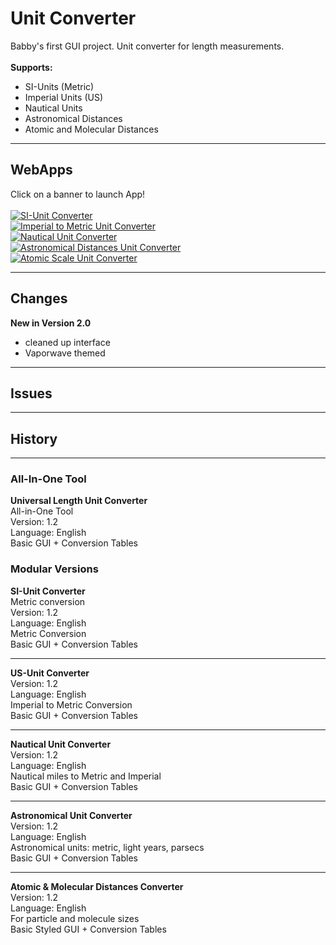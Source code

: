 # Unit Converter
Babby's first GUI project. Unit converter for length measurements. \
 \
**Supports:** 
- SI-Units (Metric)
- Imperial Units (US)
- Nautical Units
- Astronomical Distances
- Atomic and Molecular Distances

---

## WebApps
Click on a banner to launch App! \
 \
[![SI-Unit Converter](https://raw.githubusercontent.com/kuranez/Unit-Converter/main/images/thumbnails/1-BANNER-SI-450x120.png)](https://mybinder.org/v2/gh/kuranez/Unit-Converter/main?urlpath=%2Fvoila%2Frender%2Fnotebooks%2F1-SI-Unit-Converter-v2.0.ipynb) \
[![Imperial to Metric Unit Converter](https://raw.githubusercontent.com/kuranez/Unit-Converter/main/images/thumbnails/2-BANNER-IMPERIAL-METRIC-450x120.png)](https://mybinder.org/v2/gh/kuranez/Unit-Converter/main?urlpath=%2Fvoila%2Frender%2Fnotebooks%2F2-US-Metric-Unit-Converter-v2.0.ipynb) \
[![Nautical Unit Converter](https://raw.githubusercontent.com/kuranez/Unit-Converter/main/images/thumbnails/3-BANNER-IMPERIAL-METRIC-450x120.png)](https://mybinder.org/v2/gh/kuranez/Unit-Converter/main?urlpath=%2Fvoila%2Frender%2Fnotebooks%2F3-Nautical-Unit-Converter-v2.0.ipynb) \
[![Astronomical Distances Unit Converter](https://raw.githubusercontent.com/kuranez/Unit-Converter/main/images/thumbnails/4-BANNER-ASTRO-450x120.png)](https://mybinder.org/v2/gh/kuranez/Unit-Converter/main?urlpath=%2Fnotebooks%2Fvoila%2Frender%2F4-Astronomical-Unit-Converter-v2.0.ipynb) \
[![Atomic Scale Unit Converter](https://raw.githubusercontent.com/kuranez/Unit-Converter/main/images/thumbnails/5-BANNER-ATOM-MOL-450x120.png)](https://mybinder.org/v2/gh/kuranez/Unit-Converter/main?urlpath=%2Fvoila%2Frender%2Fnotebooks%2F5-Atomic-Scale-Unit-Converter-v2.0.ipynb)

---

## Changes
**New in Version 2.0**
- cleaned up interface
- Vaporwave themed
  
---

## Issues

---

## History
---
### All-In-One Tool
**Universal Length Unit Converter** \
All-in-One Tool \
Version: 1.2 \
Language: English \
Basic GUI  + Conversion Tables 

 
### Modular Versions
**SI-Unit Converter** \
Metric conversion \
Version: 1.2 \
Language: English \
Metric Conversion \
Basic GUI + Conversion Tables 

---

**US-Unit Converter** \
Version: 1.2 \
Language: English \
Imperial to Metric Conversion \
Basic GUI + Conversion Tables 

---

**Nautical Unit Converter** \
Version: 1.2 \
Language: English \
Nautical miles to Metric and Imperial \
Basic GUI + Conversion Tables 

---

**Astronomical Unit Converter** \
Version: 1.2 \
Language: English \
Astronomical units: metric, light years, parsecs \
Basic GUI + Conversion Tables  
 
 ---

**Atomic & Molecular Distances Converter** \
Version: 1.2 \
Language: English \
For particle and molecule sizes \
Basic Styled GUI + Conversion Tables 

